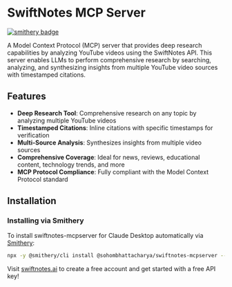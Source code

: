 # SwiftNotes MCP Server

[![smithery badge](https://smithery.ai/badge/@sohombhattacharya/swiftnotes-mcpserver)](https://smithery.ai/server/@sohombhattacharya/swiftnotes-mcpserver)

A Model Context Protocol (MCP) server that provides deep research capabilities by analyzing YouTube videos using the SwiftNotes API. This server enables LLMs to perform comprehensive research by searching, analyzing, and synthesizing insights from multiple YouTube video sources with timestamped citations.

## Features

- **Deep Research Tool**: Comprehensive research on any topic by analyzing multiple YouTube videos
- **Timestamped Citations**: Inline citations with specific timestamps for verification
- **Multi-Source Analysis**: Synthesizes insights from multiple video sources
- **Comprehensive Coverage**: Ideal for news, reviews, educational content, technology trends, and more
- **MCP Protocol Compliance**: Fully compliant with the Model Context Protocol standard

## Installation

### Installing via Smithery

To install swiftnotes-mcpserver for Claude Desktop automatically via [Smithery](https://smithery.ai/server/@sohombhattacharya/swiftnotes-mcpserver):

```bash
npx -y @smithery/cli install @sohombhattacharya/swiftnotes-mcpserver --client claude
```

Visit [swiftnotes.ai](swiftnotes.ai) to create a free account and get started with a free API key!